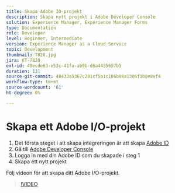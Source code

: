 ```yaml
---
title: Skapa Adobe IO-projekt
description: Skapa nytt projekt i Adobe Developer Console
solution: Experience Manager, Experience Manager Forms
type: Documentation
role: Developer
level: Beginner, Intermediate
version: Experience Manager as a Cloud Service
topic: Development
thumbnail: 7820.jpg
jira: KT-7820
exl-id: 49ecde63-e53c-41fa-ab9b-d6a4435657b5
duration: 131
source-git-commit: 48433a5367c281cf5a1c106b08a1306f1b0e8ef4
workflow-type: tm+mt
source-wordcount: '61'
ht-degree: 0%

---
```


# Skapa ett Adobe I/O-projekt

1. Det första steget i att skapa integreringen är att skapa [Adobe ID](https://account.adobe.com/)
1. Gå till [Adobe Developer Console](https://console.adobe.io/home)
1. Logga in med din Adobe ID som du skapade i steg 1
1. Skapa ett nytt projekt

Följ videon för att skapa ditt Adobe I/O-projekt.

>[!VIDEO](https://video.tv.adobe.com/v/3440096?quality=12&learn=on&captions=swe)
